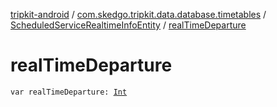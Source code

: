[tripkit-android](../../index.md) / [com.skedgo.tripkit.data.database.timetables](../index.md) / [ScheduledServiceRealtimeInfoEntity](index.md) / [realTimeDeparture](./real-time-departure.md)

# realTimeDeparture

`var realTimeDeparture: `[`Int`](https://kotlinlang.org/api/latest/jvm/stdlib/kotlin/-int/index.html)
